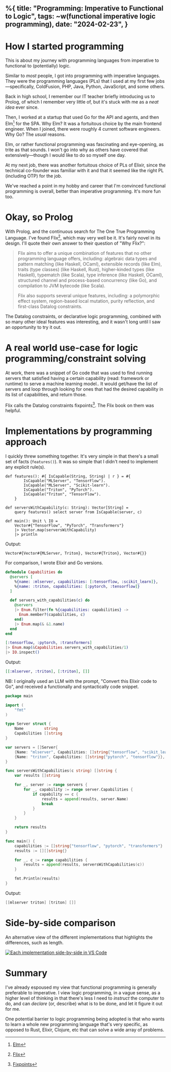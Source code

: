 %{
    title: "Programming: Imperative to Functional to Logic",
    tags: ~w(functional imperative logic programming),
    date: "2024-02-23",
}
---
# How I started programming

This is about my journey with programming languages from imperative to functional to (potentially) logic.

Similar to _most_ people, I got into programming with imperative languages. They were the programming languages (PLs) that I used at my first few jobs—specifically, ColdFusion, PHP, Java, Python, JavaScript, and some others.

Back in high school, I remember our IT teacher briefly introducing us to Prolog, of which I remember very little of, but it's stuck with me as a _neat idea_ ever since.

Then, I worked at a startup that used Go for the API and agents, and then Elm[^2] for the SPA. Why Elm? It was a fortuitous choice by the main frontend engineer. When I joined, there were roughly 4 current software engineers. Why Go? The _usual_ reasons.

Elm, or rather functional programming was fascinating and eye-opening, as trite as that sounds. I won't go into why as others have covered that extensively—though I would like to do so myself one day.

At my next job, there was another fortuitous choice of PLs of Elixir, since the technical co-founder was familiar with it and that it seemed like the right PL (including OTP) for the job.

We've reached a point in my hobby and career that I'm convinced functional programming is overall, better than imperative programming. It's more fun too.

# Okay, so Prolog

With Prolog, and the continuous search for The One True Programming Language. I've found Flix[^1], which may very well be it. It's fairly novel in its design. I'll quote their own answer to their question of "Why Flix?":

> Flix aims to offer a unique combination of features that no other programming language offers, including: algebraic data types and pattern matching (like Haskell, OCaml), extensible records (like Elm), traits (type classes) (like Haskell, Rust), higher-kinded types (like Haskell), typematch (like Scala), type inference (like Haskell, OCaml), structured channel and process-based concurrency (like Go), and compilation to JVM bytecode (like Scala).
>
> Flix also supports several unique features, including: a polymorphic effect system, region-based local mutation, purity reflection, and first-class Datalog constraints.

The Datalog constraints, or declarative logic programming, combined with so many other ideal features was interesting, and it wasn't long until I saw an opportunity to try it out.

# A real world use-case for logic programming/constraint solving

At work, there was a snippet of Go code that was used to find running servers that satisfied having a certain capability (read: framework or runtime) to serve a machine learning model.. It would get/have the list of servers and loop through looking for ones that had the desired capability in its list of capabilities, and return those.

Flix calls the Datalog constraints fixpoints[^3]. The Flix book on them was helpful.

# Implementations by programming approach

I quickly threw something together. It's very simple in that there's a small set of facts (`features()`). It was so simple that I didn't need to implement any explicit rule(s).

```
def features(): #{ IsCapable(String, String) | r } = #{
        IsCapable("MLServer", "TensorFlow").
        IsCapable("MLServer", "Scikit-learn").
        IsCapable("Triton", "PyTorch").
        IsCapable("Triton", "TensorFlow").
    }

def serversWithCapability(c: String): Vector[String] =
    query features() select server from IsCapable(server, c)

def main(): Unit \ IO =
    Vector#{"TensorFlow", "PyTorch", "Transformers"}
    |> Vector.map(serversWithCapability)
    |> println
```

Output:

```
Vector#{Vector#{MLServer, Triton}, Vector#{Triton}, Vector#{}}
```

For comparison, I wrote Elixir and Go versions.

```elixir
defmodule Capabilities do
  @servers [
    %{name: :mlserver, capabilities: [:tensorflow, :scikit_learn]},
    %{name: :triton, capabilities: [:pytorch, :tensorflow]}
  ]

  def servers_with_capabilities(c) do
    @servers
    |> Enum.filter(fn %{capabilities: capabilities} ->
      Enum.member?(capabilities, c)
    end)
    |> Enum.map(& &1.name)
  end
end

[:tensorflow, :pytorch, :transformers]
|> Enum.map(&Capabilities.servers_with_capabilities/1)
|> IO.inspect()
```

Output:

```elixir
[[:mlserver, :triton], [:triton], []]
```

NB: I originally used an LLM with the prompt, "Convert this Elixir code to Go", and received a functionally and syntactically code snippet.

```go
package main

import (
	"fmt"
)

type Server struct {
	Name         string
	Capabilities []string
}

var servers = []Server{
	{Name: "mlserver", Capabilities: []string{"tensorflow", "scikit_learn"}},
	{Name: "triton", Capabilities: []string{"pytorch", "tensorflow"}},
}

func serversWithCapabilities(c string) []string {
	var results []string

	for _, server := range servers {
		for _, capability := range server.Capabilities {
			if capability == c {
				results = append(results, server.Name)
				break
			}
		}
	}

	return results
}

func main() {
	capabilities := []string{"tensorflow", "pytorch", "transformers"}
	results := [][]string{}

	for _, c := range capabilities {
		results = append(results, serversWithCapabilities(c))
	}

	fmt.Println(results)
}
```

Output:

```go
[[mlserver triton] [triton] []]
```

# Side-by-side comparison

An alternative view of the different implementations that highlights the differences, such as length.

[![Each implementation side-by-side in VS Code](/images/blog/flix-elixir-go-servers.png)](/images/blog/flix-elixir-go-servers.png)

# Summary

I've already espoused my view that functional programming is generally preferable to imperative. I view logic programming, in a vague sense, as a higher level of thinking in that there's less I need to _instruct_ the computer to do, and can _declare_ (or, describe) what is to be done, and let it figure it out for me.

One potential barrier to logic programming being adopted is that who wants to learn a whole new programming language that's very specific, as opposed to Rust, Elixir, Clojure, etc that can solve a wide array of problems.

[^1]: [Flix](https://flix.dev)
[^2]: [Elm](https://elm-lang.org)
[^3]: [Fixpoints](https://doc.flix.dev/fixpoints.html)
